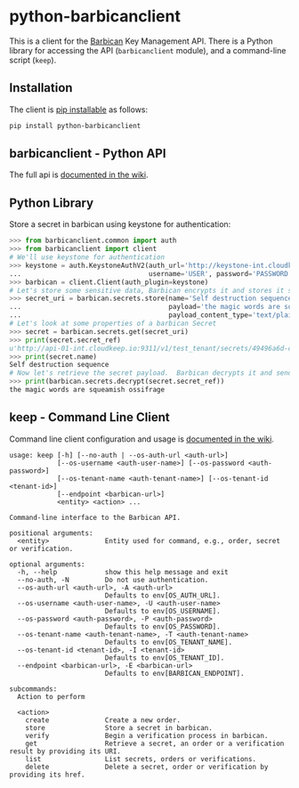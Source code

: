 # python-barbicanclient

This is a client for the [Barbican](https://github.com/stackforge/barbican)
Key Management API.  There is a Python library for accessing the API
(`barbicanclient` module), and a command-line script (`keep`).

## Installation

The client is [pip installable](https://pypi.python.org/pypi/python-barbicanclient) as follows: 

```bash
pip install python-barbicanclient
```

## barbicanclient - Python API
The full api is [documented in the wiki](https://github.com/cloudkeep/python-barbicanclient/wiki/Client-Usage).

## Python Library
Store a secret in barbican using keystone for authentication:
```python
>>> from barbicanclient.common import auth
>>> from barbicanclient import client
# We'll use keystone for authentication
>>> keystone = auth.KeystoneAuthV2(auth_url='http://keystone-int.cloudkeep.io:5000/v2.0', 
...                                username='USER', password='PASSWORD', tenant_name='TENANT')
>>> barbican = client.Client(auth_plugin=keystone)
# Let's store some sensitive data, Barbican encrypts it and stores it securely in the cloud
>>> secret_uri = barbican.secrets.store(name='Self destruction sequence', 
...                                     payload='the magic words are squeamish ossifrage', 
...                                     payload_content_type='text/plain')
# Let's look at some properties of a barbican Secret
>>> secret = barbican.secrets.get(secret_uri)
>>> print(secret.secret_ref)  
u'http://api-01-int.cloudkeep.io:9311/v1/test_tenant/secrets/49496a6d-c674-4384-b208-7cf4988f84ee'
>>> print(secret.name)
Self destruction sequence
# Now let's retrieve the secret payload.  Barbican decrypts it and sends it back.
>>> print(barbican.secrets.decrypt(secret.secret_ref))
the magic words are squeamish ossifrage
```

## keep - Command Line Client
Command line client configuration and usage is [documented in the wiki](https://github.com/cloudkeep/python-barbicanclient/wiki/Command-Line-Client).

```
usage: keep [-h] [--no-auth | --os-auth-url <auth-url>]
            [--os-username <auth-user-name>] [--os-password <auth-password>]
            [--os-tenant-name <auth-tenant-name>] [--os-tenant-id <tenant-id>]
            [--endpoint <barbican-url>]
            <entity> <action> ...

Command-line interface to the Barbican API.

positional arguments:
  <entity>              Entity used for command, e.g., order, secret or verification.

optional arguments:
  -h, --help            show this help message and exit
  --no-auth, -N         Do not use authentication.
  --os-auth-url <auth-url>, -A <auth-url>
                        Defaults to env[OS_AUTH_URL].
  --os-username <auth-user-name>, -U <auth-user-name>
                        Defaults to env[OS_USERNAME].
  --os-password <auth-password>, -P <auth-password>
                        Defaults to env[OS_PASSWORD].
  --os-tenant-name <auth-tenant-name>, -T <auth-tenant-name>
                        Defaults to env[OS_TENANT_NAME].
  --os-tenant-id <tenant-id>, -I <tenant-id>
                        Defaults to env[OS_TENANT_ID].
  --endpoint <barbican-url>, -E <barbican-url>
                        Defaults to env[BARBICAN_ENDPOINT].

subcommands:
  Action to perform

  <action>
    create              Create a new order.
    store               Store a secret in barbican.
    verify              Begin a verification process in barbican.
    get                 Retrieve a secret, an order or a verification result by providing its URI.
    list                List secrets, orders or verifications.
    delete              Delete a secret, order or verification by providing its href.
```
